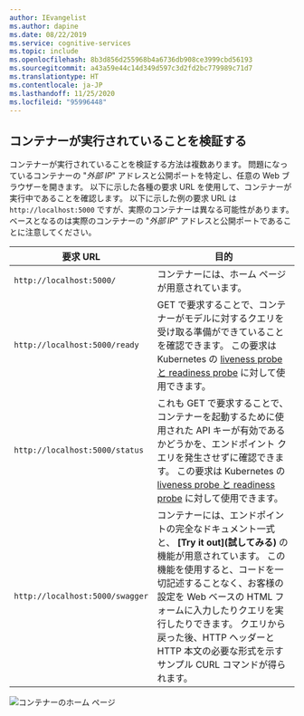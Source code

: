 ```yaml
---
author: IEvangelist
ms.author: dapine
ms.date: 08/22/2019
ms.service: cognitive-services
ms.topic: include
ms.openlocfilehash: 8b3d856d255968b4a6736db908ce3999cbd56193
ms.sourcegitcommit: a43a59e44c14d349d597c3d2fd2bc779989c71d7
ms.translationtype: HT
ms.contentlocale: ja-JP
ms.lasthandoff: 11/25/2020
ms.locfileid: "95996448"
---
```

## <a name="validate-that-a-container-is-running"></a>コンテナーが実行されていることを検証する 

コンテナーが実行されていることを検証する方法は複数あります。 問題になっているコンテナーの "*外部 IP*" アドレスと公開ポートを特定し、任意の Web ブラウザーを開きます。 以下に示した各種の要求 URL を使用して、コンテナーが実行中であることを確認します。 以下に示した例の要求 URL は `http://localhost:5000` ですが、実際のコンテナーは異なる可能性があります。 ベースとなるのは実際のコンテナーの "*外部 IP*" アドレスと公開ポートであることに注意してください。

| 要求 URL | 目的 |
|--|--|
| `http://localhost:5000/` | コンテナーには、ホーム ページが用意されています。 |
| `http://localhost:5000/ready` | GET で要求することで、コンテナーがモデルに対するクエリを受け取る準備ができていることを確認できます。  この要求は Kubernetes の [liveness probe と readiness probe](https://kubernetes.io/docs/tasks/configure-pod-container/configure-liveness-readiness-probes/) に対して使用できます。 |
| `http://localhost:5000/status` | これも GET で要求することで、コンテナーを起動するために使用された API キーが有効であるかどうかを、エンドポイント クエリを発生させずに確認できます。 この要求は Kubernetes の [liveness probe と readiness probe](https://kubernetes.io/docs/tasks/configure-pod-container/configure-liveness-readiness-probes/) に対して使用できます。 |
| `http://localhost:5000/swagger` | コンテナーには、エンドポイントの完全なドキュメント一式と、 **[Try it out]\(試してみる\)** の機能が用意されています。 この機能を使用すると、コードを一切記述することなく、お客様の設定を Web ベースの HTML フォームに入力したりクエリを実行したりできます。 クエリから戻った後、HTTP ヘッダーと HTTP 本文の必要な形式を示すサンプル CURL コマンドが得られます。 |

![コンテナーのホーム ページ](./media/cognitive-services-containers-api-documentation/container-webpage.png)
